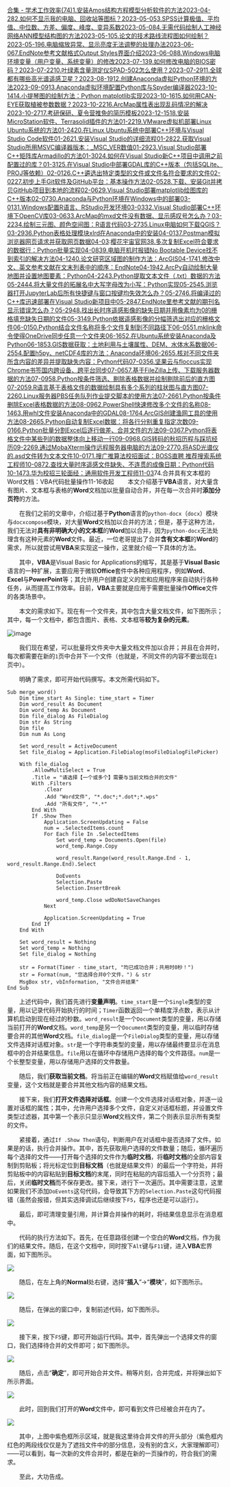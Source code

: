 [合集 \- 学术工作效率(74\)](https://github.com)[1\.安装Amos结构方程模型分析软件的方法2023\-04\-28](https://github.com/fkxxgis/p/17361092.html)[2\.如何不显示我的电脑、回收站等图标？2023\-05\-05](https://github.com/fkxxgis/p/17374220.html)[3\.SPSS计算极值、平均值、中位数、方差、偏度、峰度、变异系数2023\-05\-08](https://github.com/fkxxgis/p/17380874.html)[4\.无需代码绘制人工神经网络ANN模型结构图的方法2023\-05\-10](https://github.com/fkxxgis/p/17388010.html)[5\.论文的技术路线流程图如何绘制？2023\-05\-19](https://github.com/fkxxgis/p/17415852.html)[6\.电脑缩放异常、显示亮度无法调整的处理办法2023\-06\-06](https://github.com/fkxxgis/p/17460286.html)[7\.EndNote参考文献格式Output Styles界面介绍2023\-06\-08](https://github.com/fkxxgis/p/17466615.html)[8\.Windows电脑环境变量（用户变量、系统变量）的修改2023\-07\-13](https://github.com/fkxxgis/p/17551129.html)[9\.如何修改电脑的BIOS密码？2023\-07\-22](https://github.com/fkxxgis/p/17573049.html)[10\.叶绿素含量测定仪SPAD\-502怎么使用？2023\-07\-29](https://github.com/fkxxgis/p/17589360.html)[11\.全球都有哪些高光谱遥感卫星？2023\-08\-19](https://github.com/fkxxgis/p/17642359.html)[12\.创建Anaconda虚拟Python环境的方法2023\-09\-09](https://github.com/fkxxgis/p/17689044.html)[13\.Anaconda虚拟环境配置Python库与Spyder编译器2023\-10\-14](https://github.com/fkxxgis/p/17764012.html)[14\.小提琴图的绘制方法：Python matplotlib实现2023\-10\-16](https://github.com/fkxxgis/p/17768423.html)[15\.如何用CAN\-EYE获取植被参数数据？2023\-10\-22](https://github.com/fkxxgis/p/17780287.html)[16\.ArcMap属性表出现乱码情况的解决2023\-10\-27](https://github.com/fkxxgis/p/17793250.html)[17\.考研保研、夏令营推免的简历模板2023\-12\-15](https://github.com/fkxxgis/p/17904071.html)[18\.安装MicroStation软件、Terrasolid插件的方法01\-22](https://github.com/fkxxgis/p/17979805)[19\.VMware虚拟机部署Linux Ubuntu系统的方法01\-24](https://github.com/fkxxgis/p/17984211)[20\.在Linux Ubuntu系统中部署C\+\+环境与Visual Studio Code软件01\-26](https://github.com/fkxxgis/p/17989213)[21\.安装Visual Studio的详细流程01\-28](https://github.com/fkxxgis/p/17992830)[22\.获取Visual Studio所用MSVC编译器版本：\_MSC\_VER数值01\-29](https://github.com/fkxxgis/p/17994267)[23\.Visual Studio部署C\+\+矩阵库Armadillo的方法01\-30](https://github.com/fkxxgis/p/17996838)[24\.如何在Visual Studio新C\+\+项目中调用之前配置过的库？01\-31](https://github.com/fkxxgis/p/17999171)[25\.在Visual Studio中部署GDAL库的C\+\+版本（包括SQLite、PROJ等依赖）02\-01](https://github.com/fkxxgis/p/18001061)[26\.C\+\+遴选出特定类型的文件或文件名符合要求的文件02\-02](https://github.com/fkxxgis/p/18002898)[27\.初步上手Git软件及GitHub平台：基本操作方法02\-05](https://github.com/fkxxgis/p/18007732)[28\.下载、安装Git并拷贝GitHub项目到本地的流程02\-06](https://github.com/fkxxgis/p/18009535)[29\.Visual Studio部署matplotlib绘图库的C\+\+版本02\-07](https://github.com/fkxxgis/p/18010863)[30\.Anaconda与Python环境在Windows中的部署03\-01](https://github.com/fkxxgis/p/18046420)[31\.Windows配置R语言、RStudio开发环境03\-03](https://github.com/fkxxgis/p/18049611)[32\.Visual Studio部署C\+\+环境下OpenCV库03\-06](https://github.com/fkxxgis/p/18055869)[33\.ArcMap的mxd文件没有数据、显示感叹号怎么办？03\-22](https://github.com/fkxxgis/p/18088768)[34\.绘制三元图、颜色空间图：R语言代码03\-27](https://github.com/fkxxgis/p/18098190)[35\.Linux电脑如何下载QGIS？03\-29](https://github.com/fkxxgis/p/18103916)[36\.Python表格处理模块xlrd在Anaconda中的安装04\-01](https://github.com/fkxxgis/p/18109161)[37\.Postman模拟浏览器网页请求并获取网页数据04\-03](https://github.com/fkxxgis/p/18112668):[樱花宇宙官网](https://yzygzn.com)[38\.多次复制Excel符合要求的数据行：Python批量实现04\-08](https://github.com/fkxxgis/p/18120657)[39\.电脑开机时报错No Bootable Device找不到索引的解决方法04\-12](https://github.com/fkxxgis/p/18131223)[40\.论文研究区域图的制作方法：ArcGIS04\-17](https://github.com/fkxxgis/p/18139839)[41\.修改中文、英文参考文献在文末列表中的顺序：EndNote04\-19](https://github.com/fkxxgis/p/18145575)[42\.ArcPy自动绘制大量地图并设置地图要素：Python04\-22](https://github.com/fkxxgis/p/18150594)[43\.Python提取文本文件（.txt）数据的方法05\-24](https://github.com/fkxxgis/p/18210950)[44\.将大量文件的拓展名中大写字母改为小写：Python实现05\-25](https://github.com/fkxxgis/p/18212290)[45\.浏览器打开JupyterLab后所有快捷键与窗口按键均失效怎么办？05\-27](https://github.com/fkxxgis/p/18215335)[46\.将编译过的C\+\+库迅速部署在Visual Studio新项目中05\-28](https://github.com/fkxxgis/p/18217914)[47\.EndNote里参考文献的期刊名显示错误怎么办？05\-29](https://github.com/fkxxgis/p/18220217)[48\.找出长时序遥感影像的缺失日期并用像素均为0的栅格填充缺失日期的文件05\-31](https://github.com/fkxxgis/p/18225102)[49\.Python依据遥感影像的分幅筛选出对应的栅格文件06\-01](https://github.com/fkxxgis/p/18225883)[50\.Python结合文件名称将多个文件复制到不同路径下06\-05](https://github.com/fkxxgis/p/18232851)[51\.mklink命令使得OneDrive同步任意一个文件夹06\-16](https://github.com/fkxxgis/p/18250917)[52\.在Ubuntu系统安装Anaconda及Python06\-18](https://github.com/fkxxgis/p/18254161)[53\.GIS数据获取：土地利用与土壤属性、DEM、水体水系数据06\-25](https://github.com/fkxxgis/p/18267371)[54\.配置h5py、netCDF4库的方法：Anaconda环境06\-26](https://github.com/fkxxgis/p/18269668)[55\.核对不同文件夹所含内容的差异并提取缺失内容：Python代码07\-03](https://github.com/fkxxgis/p/18281105)[56\.坚果云与floccus实现Chrome书签国内跨设备、跨平台同步07\-06](https://github.com/fkxxgis/p/18287538)[57\.基于FileZilla上传、下载服务器数据的方法07\-09](https://github.com/fkxxgis/p/18292769)[58\.Python按条件筛选、剔除表格数据并绘制剔除前后的直方图07\-20](https://github.com/fkxxgis/p/18312992)[59\.R语言基于表格文件的数据绘制具有多个系列的柱状图与直方图07\-22](https://github.com/fkxxgis/p/18315885)[60\.Linux服务器PBS任务队列作业提交脚本的使用方法07\-26](https://github.com/fkxxgis/p/18325140)[61\.Python按条件删除Excel表格数据的方法08\-09](https://github.com/fkxxgis/p/18350610)[62\.PowerShell快速修改多个文件的名称08\-14](https://github.com/fkxxgis/p/18359761)[63\.用whl文件安装Anaconda中的GDAL08\-17](https://github.com/fkxxgis/p/18364819)[64\.ArcGIS创建渔网工具的使用方法08\-26](https://github.com/fkxxgis/p/18381647)[65\.Python自动复制Excel数据：将各行分别重复指定次数09\-01](https://github.com/fkxxgis/p/18391303)[66\.Python批量分割Excel后逐行做差、合并文件的方法09\-03](https://github.com/fkxxgis/p/18395379)[67\.Python将表格文件中某些列的数据整体向上移动一行09\-09](https://github.com/fkxxgis/p/18404400)[68\.GIS转码的秋招历程与踩坑经历09\-22](https://github.com/fkxxgis/p/18425502)[69\.通过MobaXterm操作远程服务器电脑的方法09\-27](https://github.com/fkxxgis/p/18435640)[70\.将ASD光谱仪的.asd文件转为文本文件10\-01](https://github.com/fkxxgis/p/18443134)[71\.搜广推算法校招面试：BOSS直聘 推荐搜索系统工程师10\-08](https://github.com/fkxxgis/p/18451628)[72\.查找大量时序遥感文件缺失、不连贯的成像日期：Python代码10\-14](https://github.com/fkxxgis/p/18463655)[73\.华为校招三轮面经：通用软件开发工程师11\-03](https://github.com/fkxxgis/p/18523746)74\.合并具有文本框的Word文档：VBA代码批量操作11\-16收起
  本文介绍基于**VBA**语言，对大量含有图片、文本框与表格的**Word**文档加以批量自动合并，并在每一次合并时**添加分页符**的方法。


  在我们之前的文章中，介绍过基于**Python**语言的`python-docx`（`docx`）模块与`docxcompose`模块，对大量**Word**文档加以合并的方法；但是，基于这种方法，我们无法对**具有非明确大小的文本框**的**Word**加以合并，因为`python-docx`无法处理含有这种元素的**Word**文件。最近，一位老哥提出了合并**含有文本框**的**Word**的需求，所以就尝试用**VBA**来实现这一操作，这里就介绍一下具体的方法。


  其中，**VBA**是Visual Basic for Applications的缩写，其是基于**Visual Basic**语言的一种扩展，主要应用于微软**Office**套件中各种应用程序，例如**Word**、**Excel**与**PowerPoint**等；其允许用户创建自定义的宏和应用程序来自动执行各种任务，从而提高工作效率。目前，**VBA**主要就是应用于需要批量操作**Office**文件的各类场景中。


  本文的需求如下。现在有一个文件夹，其中包含大量文档文件，如下图所示；其中，每一个文档中，都包含图片、表格、文本框等**较为复杂的元素**。


![image](https://img2024.cnblogs.com/blog/3080295/202411/3080295-20241116155459609-693163492.png)


  我们现在希望，可以批量将文件夹中大量文档文件加以合并；并且在合并时，每次都需要在新的`1`页中合并下一个文件（也就是，不同文件的内容不要出现在`1`页中）。


  明确了需求，即可开始代码撰写。本文所需代码如下。



```
Sub merge_word()
    Dim time_start As Single: time_start = Timer
    Dim word_result As Document
    Dim word_temp As Document
    Dim file_dialog As FileDialog
    Dim str As String
    Dim file
    Dim num As Long
    
    Set word_result = ActiveDocument
    Set file_dialog = Application.FileDialog(msoFileDialogFilePicker)
    
    With file_dialog
        .AllowMultiSelect = True
        .Title = "请选择【一个或多个】需要与当前文档合并的文件"
        With .Filters
            .Clear
            .Add "Word文件", "*.doc*;*.dot*;*.wps"
            .Add "所有文件", "*.*"
        End With
        If .Show Then
            Application.ScreenUpdating = False
            num = .SelectedItems.count
            For Each file In .SelectedItems
                Set word_temp = Documents.Open(file)
                word_temp.Range.Copy
                
                word_result.Range(word_result.Range.End - 1, word_result.Range.End).Select
                
                DoEvents
                Selection.Paste
                Selection.InsertBreak
                
                word_temp.Close wdDoNotSaveChanges
            Next
            
            Application.ScreenUpdating = True
        End If
    End With
    
    Set word_result = Nothing
    Set word_temp = Nothing
    Set file_dialog = Nothing
    
    str = Format(Timer - time_start, "均已成功合并；共用时0秒！")
    str = Format(num, "您选择合并0个文件，") & str
    MsgBox str, vbInformation, "文件合并结果"
End Sub

```

  上述代码中，我们首先进行**变量声明**。`time_start`是一个`Single`类型的变量，用以记录代码开始执行的时间；`Timer`函数返回一个单精度浮点数，表示从计算机启动到现在经过的秒数。`word_result`是一个`Document`类型的变量，用以存储当前打开的**Word**文档。`word_temp`是另一个`Document`类型的变量，用以临时存储要合并的其他**Word**文档。`file_dialog`是一个`FileDialog`类型的变量，用以存储文件选择对话框对象。`str`是一个字符串类型的变量，用以存储最终要显示在消息框中的合并结果信息。`file`用以在循环中存储用户选择的每个文件路径。`num`是一个长整型变量，用以存储用户选择的文件数量。


  随后，我们**获取当前文档**。将当前正在编辑的**Word**文档赋值给`word_result`变量，这个文档就是要合并其他文档内容的结果文档。


  接下来，我们**打开文件选择对话框**。创建一个文件选择对话框对象，并逐一设置对话框的属性；其中，允许用户选择多个文件，自定义对话框标题，并设置文件类型过滤器，其中第一个表示只显示**Word**文档文件，第二个则表示显示所有类型的文件。


  紧接着，通过`If .Show Then`语句，判断用户在对话框中是否选择了文件。如果是的话，执行合并操作。其中，首先获取用户选择的文件数量；随后，循环遍历每个选择的文件——打开每个选择的文件作为**临时文档**，将**临时文档**的全部内容复制到剪贴板；将光标定位到**目标文档**（也就是结果文件）的最后一个字符处，并将剪贴板中的内容粘贴到**目标文档**的末尾，同时在粘贴的内容后插入一个分页符；最后，关闭**临时文档**而不保存更改。接下来，进行下一次遍历。其中需要注意，这里如果我们不添加`DoEvents`这句代码，会导致其下方的`Selection.Paste`这句代码报错（虽然会报错，但其实选择调试后继续按下`F5`，程序也还是可以运行）。


  最后，即可清理变量引用，并计算合并操作的耗时，将结果信息显示在消息框中。


  代码的执行方法如下。首先，在任意路径创建一个空白的**Word**文档，作为我们的结果文件。随后，在这个文档中，同时按下`Alt`键与`F11`键，进入**VBA**宏界面，如下图所示。


![](https://img2024.cnblogs.com/blog/3080295/202411/3080295-20241116155457196-2058709793.png)


  随后，在左上角的**Normal**处右键，选择“**插入**”→“**模块**”，如下图所示。


![](https://img2024.cnblogs.com/blog/3080295/202411/3080295-20241116155457265-592272245.png)


  随后，在弹出的窗口中，复制前述代码，如下图所示。


![](https://img2024.cnblogs.com/blog/3080295/202411/3080295-20241116155457333-2122896719.png)


  接下来，按下`F5`键，即可开始运行代码。其中，首先弹出一个选择文件的窗口，我们选择待合并的文件即可；如下图所示。


![](https://img2024.cnblogs.com/blog/3080295/202411/3080295-20241116155457291-1899963377.png)


  随后，点击“**确定**”，即可开始合并文件。稍等片刻，合并完成，并将弹出如下所示界面。


![](https://img2024.cnblogs.com/blog/3080295/202411/3080295-20241116155457268-838855536.png)


  此时，回到我们打开的**Word**文件中，即可看到文件已经被合并在内了。


![](https://img2024.cnblogs.com/blog/3080295/202411/3080295-20241116155457450-1780175666.png)


  其中，上图中紫色框所示区域，就是我这里待合并文件的开头部分（紫色框内红色的两段线仅仅是为了遮挡文件中的部分信息，没有别的含义，大家理解即可）——可以看到，每一次新的文件合并时，都是在新的一页操作的，符合我们的需求。


  至此，大功告成。


